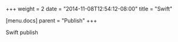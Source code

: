 +++
weight = 2
date = "2014-11-08T12:54:12-08:00"
title = "Swift"

[menu.docs]
parent = "Publish"
+++

Swift publish
